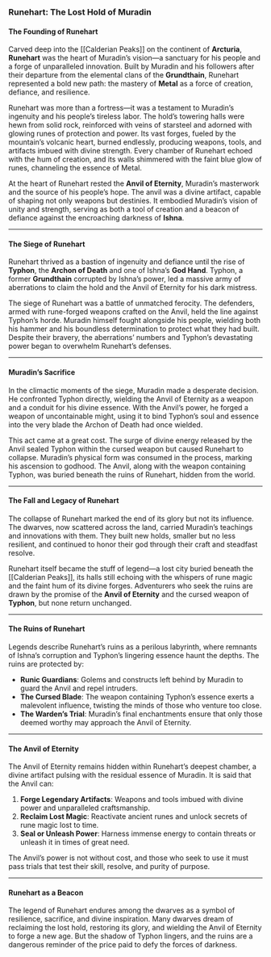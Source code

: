 ### **Runehart: The Lost Hold of Muradin**

#### **The Founding of Runehart**

Carved deep into the [[Calderian Peaks]] on the continent of **Arcturia**, **Runehart** was the heart of Muradin’s vision—a sanctuary for his people and a forge of unparalleled innovation. Built by Muradin and his followers after their departure from the elemental clans of the **Grundthain**, Runehart represented a bold new path: the mastery of **Metal** as a force of creation, defiance, and resilience.

Runehart was more than a fortress—it was a testament to Muradin’s ingenuity and his people’s tireless labor. The hold’s towering halls were hewn from solid rock, reinforced with veins of starsteel and adorned with glowing runes of protection and power. Its vast forges, fueled by the mountain’s volcanic heart, burned endlessly, producing weapons, tools, and artifacts imbued with divine strength. Every chamber of Runehart echoed with the hum of creation, and its walls shimmered with the faint blue glow of runes, channeling the essence of Metal.

At the heart of Runehart rested the **Anvil of Eternity**, Muradin’s masterwork and the source of his people’s hope. The anvil was a divine artifact, capable of shaping not only weapons but destinies. It embodied Muradin’s vision of unity and strength, serving as both a tool of creation and a beacon of defiance against the encroaching darkness of **Ishna**.

---

#### **The Siege of Runehart**

Runehart thrived as a bastion of ingenuity and defiance until the rise of **Typhon**, the **Archon of Death** and one of Ishna’s **God Hand**. Typhon, a former **Grundthain** corrupted by Ishna’s power, led a massive army of aberrations to claim the hold and the Anvil of Eternity for his dark mistress.

The siege of Runehart was a battle of unmatched ferocity. The defenders, armed with rune-forged weapons crafted on the Anvil, held the line against Typhon’s horde. Muradin himself fought alongside his people, wielding both his hammer and his boundless determination to protect what they had built. Despite their bravery, the aberrations’ numbers and Typhon’s devastating power began to overwhelm Runehart’s defenses.

---

#### **Muradin’s Sacrifice**

In the climactic moments of the siege, Muradin made a desperate decision. He confronted Typhon directly, wielding the Anvil of Eternity as a weapon and a conduit for his divine essence. With the Anvil’s power, he forged a weapon of uncontainable might, using it to bind Typhon’s soul and essence into the very blade the Archon of Death had once wielded.

This act came at a great cost. The surge of divine energy released by the Anvil sealed Typhon within the cursed weapon but caused Runehart to collapse. Muradin’s physical form was consumed in the process, marking his ascension to godhood. The Anvil, along with the weapon containing Typhon, was buried beneath the ruins of Runehart, hidden from the world.

---

#### **The Fall and Legacy of Runehart**

The collapse of Runehart marked the end of its glory but not its influence. The dwarves, now scattered across the land, carried Muradin’s teachings and innovations with them. They built new holds, smaller but no less resilient, and continued to honor their god through their craft and steadfast resolve.

Runehart itself became the stuff of legend—a lost city buried beneath the [[Calderian Peaks]], its halls still echoing with the whispers of rune magic and the faint hum of its divine forges. Adventurers who seek the ruins are drawn by the promise of the **Anvil of Eternity** and the cursed weapon of **Typhon**, but none return unchanged.

---

#### **The Ruins of Runehart**

Legends describe Runehart’s ruins as a perilous labyrinth, where remnants of Ishna’s corruption and Typhon’s lingering essence haunt the depths. The ruins are protected by:

- **Runic Guardians**: Golems and constructs left behind by Muradin to guard the Anvil and repel intruders.
- **The Cursed Blade**: The weapon containing Typhon’s essence exerts a malevolent influence, twisting the minds of those who venture too close.
- **The Warden’s Trial**: Muradin’s final enchantments ensure that only those deemed worthy may approach the Anvil of Eternity.

---

#### **The Anvil of Eternity**

The Anvil of Eternity remains hidden within Runehart’s deepest chamber, a divine artifact pulsing with the residual essence of Muradin. It is said that the Anvil can:

1. **Forge Legendary Artifacts**: Weapons and tools imbued with divine power and unparalleled craftsmanship.
2. **Reclaim Lost Magic**: Reactivate ancient runes and unlock secrets of rune magic lost to time.
3. **Seal or Unleash Power**: Harness immense energy to contain threats or unleash it in times of great need.

The Anvil’s power is not without cost, and those who seek to use it must pass trials that test their skill, resolve, and purity of purpose.

---

#### **Runehart as a Beacon**

The legend of Runehart endures among the dwarves as a symbol of resilience, sacrifice, and divine inspiration. Many dwarves dream of reclaiming the lost hold, restoring its glory, and wielding the Anvil of Eternity to forge a new age. But the shadow of Typhon lingers, and the ruins are a dangerous reminder of the price paid to defy the forces of darkness.